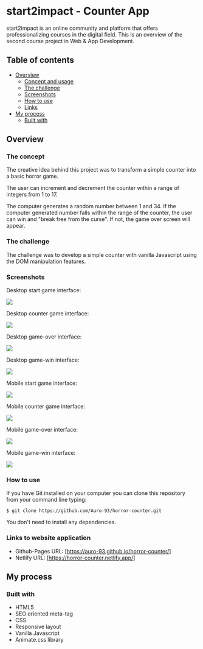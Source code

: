 # start2impact - Counter App

start2impact is an online community and platform that offers professionalizing courses in the digital field. This is an overview of the second course project in Web & App Development.

## Table of contents

- [Overview](#overview)
  - [Concept and usage](#concept-usage)
  - [The challenge](#the-challenge)
  - [Screenshots](#screenshots)
  - [How to use](#installation)
  - [Links](#links)
- [My process](#my-process)
  - [Built with](#built-with)

## Overview

### The concept

The creative idea behind this project was to transform a simple counter into a basic horror game.

The user can increment and decrement the counter within a range of integers from 1 to 17.

The computer generates a random number between 1 and 34.
If the computer generated number falls within the range of the counter, the user can win and "break free from the curse". If not, the game over screen will appear.

### The challenge

The challenge was to develop a simple counter with vanilla Javascript using the DOM manipulation features.

### Screenshots

Desktop start game interface:

![](assets/screenshots/desktop-start-game.jpg)

Desktop counter game interface:

![](assets/screenshots/desktop-counter-game.jpg)

Desktop game-over interface:

![](assets/screenshots/desktop-game-over.jpg)

Desktop game-win interface:

![](assets/screenshots/desktop-game-win.jpg)

Mobile start game interface:

![](assets/screenshots/mobile-start-game.jpg)

Mobile counter game interface:

![](assets/screenshots/mobile-counter-game.jpg)

Mobile game-over interface:

![](assets/screenshots/mobile-game-over.jpg)

Mobile game-win interface:

![](assets/screenshots/mobile-game-win.jpg)

### How to use

If you have Git installed on your computer you can clone this repository from your command line typing:

```
$ git clone https://github.com/Auro-93/horror-counter.git
```

You don't need to install any dependencies.

### Links to website application

- Github-Pages URL: [https://auro-93.github.io/horror-counter/]
- Netlify URL: [https://horror-counter.netlify.app/]

## My process

### Built with

- HTML5
- SEO oriented meta-tag
- CSS
- Responsive layout
- Vanilla Javascript
- Animate.css library
